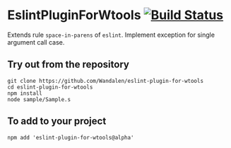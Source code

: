 
# EslintPluginForWtools [![Build Status](https://travis-ci.org/Wandalen/EslintPluginForWtools.svg?branch=master)](https://travis-ci.org/Wandalen/EslintPluginForWtools)

Extends rule `space-in-parens` of `eslint`. Implement exception for single argument call case.

## Try out from the repository
```
git clone https://github.com/Wandalen/eslint-plugin-for-wtools
cd eslint-plugin-for-wtools
npm install
node sample/Sample.s
```

## To add to your project
```
npm add 'eslint-plugin-for-wtools@alpha'
```

